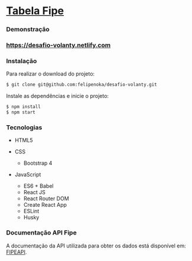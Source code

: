 # [Tabela Fipe](https://desafio-volanty.netlify.com)

### Demonstração

### https://desafio-volanty.netlify.com

### Instalação

Para realizar o download do projeto:

```sh
$ git clone git@github.com:felipenoka/desafio-volanty.git
```

Instale as dependências e inicie o projeto:

```sh
$ npm install 
$ npm start
```
  
### Tecnologias
- HTML5

- CSS
  - Bootstrap 4
  
- JavaScript
  - ES6 + Babel
  - React JS
  - React Router DOM 
  - Create React App
  - ESLint
  - Husky
  
  
### Documentação API Fipe
A documentação da API utilizada para obter os dados está disponível em: [FIPEAPI](https://fipeapi.appspot.com).
